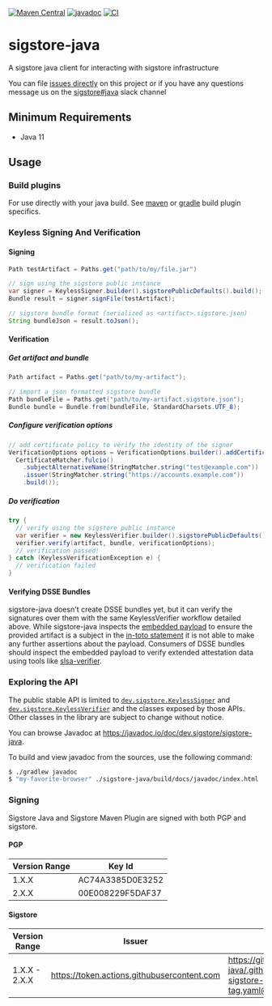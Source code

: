 [![Maven Central](https://maven-badges.herokuapp.com/maven-central/dev.sigstore/sigstore-java/badge.svg)](https://maven-badges.herokuapp.com/maven-central/dev.sigstore/sigstore-java)
[![javadoc](https://javadoc.io/badge2/dev.sigstore/sigstore-java/javadoc.svg)](https://javadoc.io/doc/dev.sigstore/sigstore-java)
[![CI](https://github.com/sigstore/sigstore-java/actions/workflows/ci.yaml/badge.svg?branch=main)](https://github.com/sigstore/sigstore-java/actions/workflows/ci.yaml)

# sigstore-java
A sigstore java client for interacting with sigstore infrastructure

You can file [issues directly](https://github.com/sigstore/sigstore-java/issues) on this project or
if you have any questions message us on the [sigstore#java](https://sigstore.slack.com/archives/C03239XUL92)
slack channel

## Minimum Requirements
* Java 11

## Usage

### Build plugins

For use directly with your java build. See [maven](https://github.com/sigstore/sigstore-java/tree/main/sigstore-maven-plugin) or [gradle](https://github.com/sigstore/sigstore-java/tree/main/sigstore-gradle)
build plugin specifics.

### Keyless Signing And Verification

#### Signing
```java
Path testArtifact = Paths.get("path/to/my/file.jar")

// sign using the sigstore public instance
var signer = KeylessSigner.builder().sigstorePublicDefaults().build();
Bundle result = signer.signFile(testArtifact);

// sigstore bundle format (serialized as <artifact>.sigstore.json)
String bundleJson = result.toJson();
```

#### Verification

##### Get artifact and bundle
```java
Path artifact = Paths.get("path/to/my-artifact");

// import a json formatted sigstore bundle
Path bundleFile = Paths.get("path/to/my-artifact.sigstore.json");
Bundle bundle = Bundle.from(bundleFile, StandardCharsets.UTF_8);
```

##### Configure verification options
```java
// add certificate policy to verify the identity of the signer
VerificationOptions options = VerificationOptions.builder().addCertificateMatchers(
  CertificateMatcher.fulcio()
    .subjectAlternativeName(StringMatcher.string("test@example.com"))
    .issuer(StringMatcher.string("https://accounts.example.com"))
    .build());
```

##### Do verification
```java
try {
  // verify using the sigstore public instance
  var verifier = new KeylessVerifier.builder().sigstorePublicDefaults().build();
  verifier.verify(artifact, bundle, verificationOptions);
  // verification passed!
} catch (KeylessVerificationException e) {
  // verification failed
}
```

#### Verifying DSSE Bundles

sigstore-java doesn't create DSSE bundles yet, but it can verify the signatures over them with the same
KeylessVerifier workflow detailed above. While sigstore-java inspects the [embedded payload](https://docs.sigstore.dev/about/bundle/#dsse)
to ensure the provided artifact is a subject in the [in-toto statement](https://github.com/in-toto/attestation/blob/main/spec/v1/statement.md)
it is not able to make any further assertions about the payload. Consumers of DSSE bundles should inspect
the embedded payload to verify extended attestation data using tools like [slsa-verifier](https://github.com/slsa-framework/slsa-verifier).

### Exploring the API

The public stable API is limited to [`dev.sigstore.KeylessSigner`](https://javadoc.io/doc/dev.sigstore/sigstore-java/latest/dev/sigstore/KeylessSigner.html) and [`dev.sigstore.KeylessVerifier`](https://javadoc.io/doc/dev.sigstore/sigstore-java/latest/dev/sigstore/KeylessVerifier.html) and the classes exposed by those APIs. Other classes in the library are subject to change without notice.

You can browse Javadoc at https://javadoc.io/doc/dev.sigstore/sigstore-java.

To build and view javadoc from the sources, use the following command:

```sh
$ ./gradlew javadoc
$ "my-favorite-browser" ./sigstore-java/build/docs/javadoc/index.html
```

### Signing
Sigstore Java and Sigstore Maven Plugin are signed with both PGP and sigstore.

#### PGP
| Version Range | Key Id           |
| ------------- | ---------------- |
| 1.X.X         | AC74A3385D0E3252 |
| 2.X.X         | 00E008229F5DAF37 |

#### Sigstore
| Version Range | Issuer | Signer Id |
| ------------- | --------- | ------ |
| 1.X.X - 2.X.X | https://token.actions.githubusercontent.com | https://github.com/sigstore/sigstore-java/.github/workflows/release-sigstore-java-from-tag.yaml@refs/tags/X.X.X |
